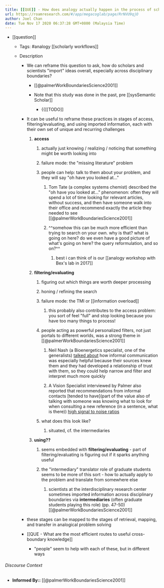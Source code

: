 ```yaml
---
title: [[QUE]] - How does analogy actually happen in the process of scholarly/scientific innovation?
url: https://roamresearch.com/#/app/megacoglab/page/RrNVU9qjO
author: Joel Chan
date: Tue Nov 17 2020 06:37:28 GMT+0800 (Malaysia Time)
---
```


- [[question]]

    - Tags: #analogy [[scholarly workflows]]

    - Description

        - We can reframe this question to ask, how do scholars and scientists "import" ideas overall, especially across disciplinary boundaries?

            - [[@palmerWorkBoundariesScience2001]]

            - Note that this study was done in the past, pre [[sysSemantic Scholar]]

                - {{[[TODO]]

        - It can be useful to reframe these practices in stages of access, filtering/evaluating, and using imported information, each with their own set of unique and recurring challenges

            1. **access**

                1. actually just knowing / realizing / noticing that something might be worth looking into

                1. failure mode: the "missing literature" problem

                1. people can help: talk to them about your problem, and they will say "oh have you looked at..."

                    1. Tom Tate (a complex systems chemist) described the "oh have you looked at..." phenomenon: often they will spend a lot of time looking for relevant articles, without success, and then have someone walk into their office and recommend exactly the article they needed to see [[@palmerWorkBoundariesScience2001]]

                    1. ^^somehow this can be much more efficient than trying to search on your own. why is that? what is going on here? do we even have a good picture of what's going on here? the query reformulation, and so on?^^

                        1. best i can think of is our [[analogy workshop with Bex's lab in 2017]]

            1. **filtering/evaluating**

                1. figuring out which things are worth deeper processing

                1. honing / refining the search

                1. failure mode: the TMI or [[information overload]]

                    1. this probably also contributes to the access problem: you sort of feel "full" and stop looking because you have too many things to process!

                1. people acting as powerful personalized filters, not just portals to different worlds, was a strong theme in [[@palmerWorkBoundariesScience2001]]

                    1. Neil Nash (a Bioenergetics specialist, one of the generalists) [talked about](((HqjxT28Ew))) how informal communication was especially helpful because their sources knew them and they had developed a relationship of trust with them, so they could help narrow and filter and interpret much more quickly

                    1. A Vision Specialist interviewed by Palmer also reported that recommendations from informal contacts [tended to have](part of the value also of talking with someone was knowing what to look for when consulting a new reference (in a sentence, what is there)) [high signal to noise ratios](((xT1gpt5me)))

                1. what does this look like?

                    1. situated, cf. the intermediaries

            1. **using??**

                1. seems embedded with **filtering/evaluating** - part of filtering/evaluating is figuring out if it sparks anything useful

                1. the "intermediary" translator role of graduate students seems to be more of this sort - how to actually apply to the problem and translate from somewhere else

                    1. scientists at the interdisciplinary research center sometimes imported information across disciplinary boundaries via **intermediaries** (often graduate students playing this role) (pp. 47-50) [[@palmerWorkBoundariesScience2001]]

        - these stages can be mapped to the stages of retrieval, mapping, and transfer in analogical problem solving

        - [[QUE - What are the most efficient routes to useful cross-boundary knowledge]]

            - "people" seem to help with each of these, but in different ways

###### Discourse Context

- **Informed By::** [[@palmerWorkBoundariesScience2001]]
